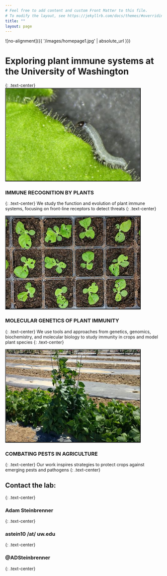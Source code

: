 ```yaml
---
# Feel free to add content and custom Front Matter to this file.
# To modify the layout, see https://jekyllrb.com/docs/themes/#overriding-theme-defaults
title: ""
layout: page
---
```


![no-alignment]({{ '/images/homepage1.jpg' | absolute_url }})

<h1 id="page-title" class="page-title">Exploring plant immune systems at the University of Washington</h1>
{: .text-center}

<img src="/images/homepage2.jpg" class="align-center" alt="" style="border: #000000 2px outset;">

### IMMUNE RECOGNITION BY PLANTS <br>
{: .text-center}
We study the function and evolution of plant immune systems, focusing on front-line receptors to detect threats
{: .text-center}



<img src="/images/homepage3.jpg" class="align-center" alt="" style="border: #000000 2px outset;">

### MOLECULAR GENETICS OF PLANT IMMUNITY
{: .text-center}
We use tools and approaches from genetics, genomics, biochemistry, and molecular biology to study immunity in crops and model plant species
{: .text-center}



<img src="/images/homepage4.jpg" class="align-center" alt="" style="border: #000000 2px outset;">

### COMBATING PESTS IN AGRICULTURE
{: .text-center}
Our work inspires strategies to protect crops against emerging pests and pathogens
{: .text-center}

## Contact the lab:
{: .text-center}
### Adam Steinbrenner <br>
{: .text-center}
### astein10 /at/ uw.edu <br>
{: .text-center}
### @ADSteinbrenner
{: .text-center}
